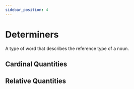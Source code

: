```yaml
---
sidebar_position: 4
---
```


# Determiners

A type of word that describes the reference type of a noun.

## Cardinal Quantities

## Relative Quantities